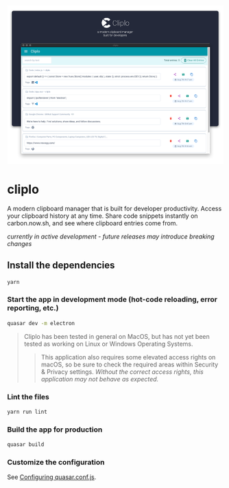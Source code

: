 ![Cliplo Application Cover](https://github.com/adamwhitlock1/cliplo-quasar/blob/master/docs/images/cliplo-cover.png)

# cliplo

A modern clipboard manager that is built for developer productivity. Access your clipboard history at any time. Share code snippets instantly on carbon.now.sh, and see where clipboard entries come from.

*currently in active development - future releases may introduce breaking changes*

## Install the dependencies
```bash
yarn
```

### Start the app in development mode (hot-code reloading, error reporting, etc.)
```bash
quasar dev -m electron
```

> Cliplo has been tested in general on MacOS, but has not yet been tested as working on Linux or Windows Operating Systems.
> > This application also requires some elevated access rights on macOS, so be sure to check the required areas within Security & Privacy settings. *Without the correct access rights, this application may not behave as expected.*

### Lint the files
```bash
yarn run lint
```

### Build the app for production
```bash
quasar build
```

### Customize the configuration
See [Configuring quasar.conf.js](https://quasar.dev/quasar-cli/quasar-conf-js).
